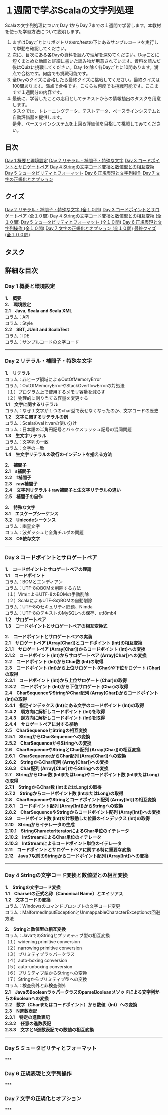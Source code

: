 # １週間で学ぶScalaの文字列処理
Scalaの文字列処理についてDay 1からDay 7までの１週間で学習します。本教材を使った学習方法について説明します。  

1. まずはDayごとにリポジトリのsrc/testの下にあるサンプルコードを実行して挙動を確認してください。
2. 次に、目次にある各Dayの資料を読んで理解を深めてください。Dayごとに短くまとめた動画と詳細に書いた読み物が用意されています。資料を読んだ後はQuizに挑戦してください。Day 1を除く各Dayごとに10問あります。満点で合格です。何度でも挑戦可能です。
3. 全Dayのクイズに合格したら最終クイズに挑戦してください。最終クイズは100問あります。満点で合格です。こちらも何度でも挑戦可能です。ここまでで１週間分の内容です。
4. 最後に、学習したことの応用としてテキストからの情報抽出のタスクを用意します。  
タスクでは、トレーニングデータ、テストデータ、ベースラインシステムと自動評価器を提供します。  
是非、ベースラインシステムを上回る評価値を目指して挑戦してみてください。  

<h2>目次</h2>
<a href="https://github.com/ynupc/scalastringcourseday1" target="_blank">Day 1 概要と環境設定</a>  
<a href="https://github.com/ynupc/scalastringcourseday2" target="_blank">Day 2 リテラル・補間子・特殊な文字</a>  
<a href="https://github.com/ynupc/scalastringcourseday3" target="_blank">Day 3 コードポイントとサロゲートペア</a>  
<a href="https://github.com/ynupc/scalastringcourseday4" target="_blank">Day 4 Stringの文字コード変換と数値型との相互変換</a>  
<a href="https://github.com/ynupc/scalastringcourseday5" target="_blank">Day 5 ミュータビリティとフォーマット</a>  
<a href="https://github.com/ynupc/scalastringcourseday6" target="_blank">Day 6 正規表現と文字列操作</a>  
<a href="https://github.com/ynupc/scalastringcourseday7" target="_blank">Day 7 文字の正規化とオプション</a>  
<h2>クイズ</h2>
<a href="http://ynupc.github.io/quiz/scalastringcourse/day2/" target="_blank">Day 2 リテラル・補間子・特殊な文字 (全１０問)</a>  
<a href="http://ynupc.github.io/quiz/scalastringcourse/day3/" target="_blank">Day 3 コードポイントとサロゲートペア (全１０問)</a>  
<a href="http://ynupc.github.io/quiz/scalastringcourse/day4/" target="_blank">Day 4 Stringの文字コード変換と数値型との相互変換 (全１０問)</a>  
<a href="http://ynupc.github.io/quiz/scalastringcourse/day5/" target="_blank">Day 5 ミュータビリティとフォーマット (全１０問)</a>  
<a href="http://ynupc.github.io/quiz/scalastringcourse/day6/" target="_blank">Day 6 正規表現と文字列操作 (全１０問)</a>  
<a href="http://ynupc.github.io/quiz/scalastringcourse/day7/" target="_blank">Day 7 文字の正規化とオプション (全１０問)</a>  
<a href="http://ynupc.github.io/quiz/scalastringcourse/final/" target="_blank">最終クイズ (全１００問)</a>
<h2>タスク</h2>
<h2>詳細な目次</h2>
<h3>Day 1 概要と環境設定</h3>  

<strong>1.　概要</strong>  
<strong>2.　環境設定</strong>  
<strong>2.1　Java, Scala and Scala XML</strong>  
コラム：API  
コラム：Style  
<strong>2.2　SBT, JUnit and ScalaTest</strong>  
コラム：IDE  
コラム：サンプルコードの文字コード  
***
<h3>Day 2 リテラル・補間子・特殊な文字</h3>  

<strong>1.　リテラル</strong>  
コラム：非ヒープ領域によるOutOfMemoryError  
コラム：OutOfMemoryErrorやStackOverflowErrorの対処法  
（１）プログラム上で使用するメモリ容量を減らす  
（２）物理的に割り当てる容量を変更する  
<strong>1.1　文字に関するリテラル</strong>  
コラム：なぜ１文字が１つのchar型で表せなくなったのか、文字コードの歴史  
<strong>1.2　文字に関するリテラルの例</strong>  
コラム：Scalaのvalとvarの使い分け  
コラム：日本語の半角円記号とバックスラッシュ記号の混同問題  
<strong>1.3　生文字リテラル</strong>  
コラム：文字列の一致  
コラム：文字の一致  
<strong>1.4　生文字リテラルの改行のインデントを揃える方法</strong>  

<strong>2.　補間子</strong>  
<strong>2.1　s補間子</strong>  
<strong>2.2　f補間子</strong>  
<strong>2.3　raw補間子</strong>  
<strong>2.4　文字列リテラル＋raw補間子と生文字リテラルの違い</strong>  
<strong>2.5　補間子の自作</strong>  

<strong>3.　特殊な文字</strong>  
<strong>3.1　エスケープシーケンス</strong>  
<strong>3.2　Unicodeシーケンス</strong>  
コラム：幽霊文字  
コラム：波ダッシュと全角チルダの問題  
<strong>3.3　OS依存文字</strong>  
***
<h3>Day 3 コードポイントとサロゲートペア</h3>  

<strong>1.　コードポイントとサロゲートペアの理論</strong>  
<strong>1.1　コードポイント</strong>  
コラム：BOMとエンディアン  
コラム：UTF-8のBOMを削除する方法  
（１）VimによるUTF-8のBOMの手動削除  
（２）ScalaによるUTF-8のBOMの自動削除  
コラム：UTF-8のセキュリティ問題、Nimda  
コラム：UTF-8のテキストのMySQLへの保存、utf8mb4  
<strong>1.2　サロゲートペア</strong>    
<strong>1.3　コードポイントとサロゲートペアの相互変換式</strong>  

<strong>2.　コードポイントとサロゲートペアの実装</strong>  
<strong>2.1　サロゲートペア (Array[Char])とコードポイント (Int)の相互変換</strong>  
<strong>2.1.1　サロゲートペア (Array[Char])からコードポイント (Int)への変換</strong>  
<strong>2.1.2　コードポイント (Int)からサロゲートペア (Array[Char])への変換</strong>  
<strong>2.2　コードポイント (Int)からChar数 (Int)の取得</strong>  
<strong>2.3　コードポイント (Int)から上位サロゲート (Char)や下位サロゲート (Char)の取得</strong>  
<strong>2.3.1　コードポイント (Int)から上位サロゲート (Char)の取得</strong>  
<strong>2.3.2　コードポイント (Int)から下位サロゲート (Char)の取得</strong>  
<strong>2.4　CharSequenceやStringやChar配列 (Array[Char])からコードポイント (Int)の取得</a></strong>  
<strong>2.4.1　指定インデックス (Int)にある文字のコードポイント (Int)の取得</strong>  
<strong>2.4.2　順方向に解析しコードポイント (Int)を取得</strong>  
<strong>2.4.3　逆方向に解析しコードポイント (Int)を取得</strong>  
<strong>2.4.4　サロゲートペアに対する挙動</strong>  
<strong>2.5　CharSequenceとStringの相互変換</strong>  
<strong>2.5.1　StringからCharSequenceへの変換</strong>  
<strong>2.5.2　CharSequenceからStringへの変換</strong>  
<strong>2.6　CharSequenceやStringとChar配列 (Array[Char])の相互変換</strong>  
<strong>2.6.1　CharSequenceからChar配列 (Array[Char])への変換</strong>  
<strong>2.6.2　StringからChar配列 (Array[Char])への変換</strong>  
<strong>2.6.3　Char配列 (Array[Char])からStringへの変換</strong>  
<strong>2.7　StringからChar数 (IntまたはLong)やコードポイント数 (IntまたはLong)の取得</strong>  
<strong>2.7.1　StringからChar数 (IntまたはLong)の取得</strong>  
<strong>2.7.2　Stringからコードポイント数 (IntまたはLong)の取得</strong>  
<strong>2.8　CharSequenceやStringとコードポイント配列 (Array[Int])の相互変換</strong>  
<strong>2.8.1　コードポイント配列 (Array[Int])からStringへの変換</strong>  
<strong>2.8.2　CharSequenceやStringからコードポイント配列 (Array[Int])への変換</strong>  
<strong>2.9　コードポイント数 (Int)だけ移動した位置のインデックス (Int)の取得</strong>  
<strong>2.10　Stringからイテレータの生成</strong>  
<strong>2.10.1　StringCharacterIteratorによるChar単位のイテレータ</strong>  
<strong>2.10.2　IntStreamによるChar単位のイテレータ</strong>  
<strong>2.10.3　IntStreamによるコードポイント単位のイテレータ</strong>  
<strong>2.11　コードポイントとサロゲートペアに関する特に重要な変換</strong>  
<strong>2.12　Java 7以前のStringからコードポイント配列 (Array[Int])への変換</strong>
***
<h3>Day 4 Stringの文字コード変換と数値型との相互変換</h3>  

<strong>1.　Stringの文字コード変換</strong>  
<strong>1.1　Charsetの正式名称（Canonical Name）とエイリアス</strong>  
<strong>1.2　文字コードの変換</strong>  
コラム：Windowsのコマンドプロンプトの文字コード変更  
コラム：MalformedInputExceptionとUnmappableCharacterExceptionの回避方法  

<strong>2.　Stringと数値型の相互変換</strong>  
コラム：JavaでのStringとプリミティブ型の相互変換  
（１）widening primitive conversion  
（２）narrowing primitive conversion  
（３）プリミティブラッパークラス  
（４）auto-boxing conversion  
（５）auto-unboxing conversion  
（６）プリミティブ型からStringへの変換  
（７）Stringからプリミティブ型への変換  
コラム：検査例外と非検査例外  
<strong>2.1　JavaのBooleanラッパークラスのparseBooleanメソッドによる文字列からのBooleanへの変換</strong>  
<strong>2.2　数字（Charまたはコードポイント）から数値（Int）への変換</strong>  
<strong>2.3　N進数表記</strong>  
<strong>2.3.1　特定の進数表記</strong>  
<strong>2.3.2　任意の進数表記</strong>  
<strong>2.3.3　文字とN進数表記での数値の相互変換</strong>  
***
<h3>Day 5 ミュータビリティとフォーマット</h3>  
***
<h3>Day 6 正規表現と文字列操作</h3>  
***
<h3>Day 7 文字の正規化とオプション</h3>  
***
